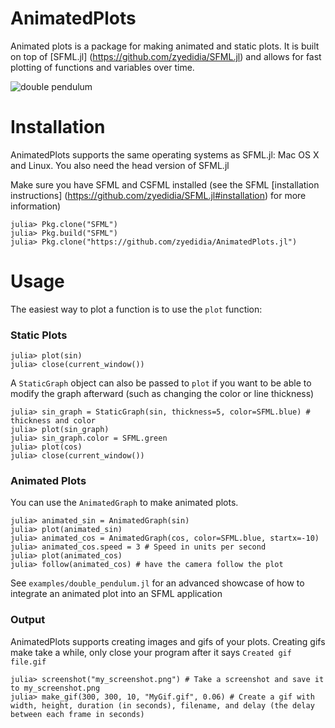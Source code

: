 # AnimatedPlots

Animated plots is a package for making animated and static plots. It is built on top of [SFML.jl] (https://github.com/zyedidia/SFML.jl) and allows for fast plotting of functions and variables over time.

![double pendulum](https://zyedidia.github.io/assets/double_pendulum.gif)

# Installation

AnimatedPlots supports the same operating systems as SFML.jl: Mac OS X and Linux.
You also need the head version of SFML.jl

Make sure you have SFML and CSFML installed (see the SFML [installation instructions] (https://github.com/zyedidia/SFML.jl#installation) for more information)

```
julia> Pkg.clone("SFML")
julia> Pkg.build("SFML")
julia> Pkg.clone("https://github.com/zyedidia/AnimatedPlots.jl")
```

# Usage

The easiest way to plot a function is to use the `plot` function:

### Static Plots

```
julia> plot(sin)
julia> close(current_window())
```

A `StaticGraph` object can also be passed to `plot` if you want to be able to modify the graph afterward (such as changing the color or line thickness)

```
julia> sin_graph = StaticGraph(sin, thickness=5, color=SFML.blue) # thickness and color
julia> plot(sin_graph)
julia> sin_graph.color = SFML.green
julia> plot(cos)
julia> close(current_window())
```

### Animated Plots

You can use the `AnimatedGraph` to make animated plots.

```
julia> animated_sin = AnimatedGraph(sin)
julia> plot(animated_sin)
julia> animated_cos = AnimatedGraph(cos, color=SFML.blue, startx=-10)
julia> animated_cos.speed = 3 # Speed in units per second
julia> plot(animated_cos)
julia> follow(animated_cos) # have the camera follow the plot
```

See `examples/double_pendulum.jl` for an advanced showcase of how to integrate an animated plot into an SFML application

### Output

AnimatedPlots supports creating images and gifs of your plots. Creating gifs make take a while, only close your program after it says `Created gif file.gif`

```
julia> screenshot("my_screenshot.png") # Take a screenshot and save it to my_screenshot.png
julia> make_gif(300, 300, 10, "MyGif.gif", 0.06) # Create a gif with width, height, duration (in seconds), filename, and delay (the delay between each frame in seconds)
```
